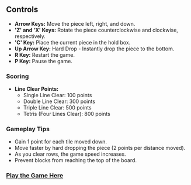 ## Controls

- **Arrow Keys:** Move the piece left, right, and down.
- **'Z' and 'X' Keys:** Rotate the piece counterclockwise and clockwise, respectively.
- **'C' Key:** Place the current piece in the hold box.
- **Up Arrow Key:** Hard Drop - Instantly drop the piece to the bottom.
- **R Key:** Restart the game.
- **P Key:** Pause the game.

### Scoring

- **Line Clear Points:**
  - Single Line Clear: 100 points
  - Double Line Clear: 300 points
  - Triple Line Clear: 500 points
  - Tetris (Four Lines Clear): 800 points

### Gameplay Tips

- Gain 1 point for each tile moved down.
- Move faster by hard dropping the piece (2 points per distance moved).
- As you clear rows, the game speed increases.
- Prevent blocks from reaching the top of the board.

### [Play the Game Here](https://rmcgirt55.github.io/Milestone1/)
